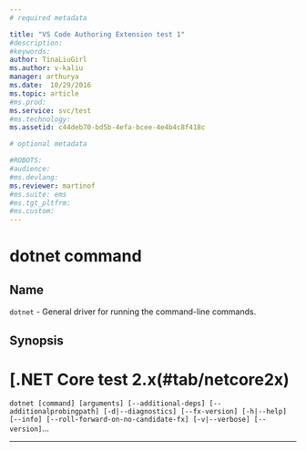```yaml
---
# required metadata

title: "VS Code Authoring Extension test 1"
#description:
#keywords:
author: TinaLiuGirl
ms.author: v-kaliu
manager: arthurya
ms.date:  10/29/2016
ms.topic: article
#ms.prod:
ms.service: svc/test
#ms.technology:
ms.assetid: c44deb70-bd5b-4efa-bcee-4e4b4c8f418c

# optional metadata

#ROBOTS:
#audience:
#ms.devlang:
ms.reviewer: martinof
#ms.suite: ems
#ms.tgt_pltfrm:
#ms.custom:
---
```


# dotnet command

## Name

`dotnet` - General driver for running the command-line commands.

## Synopsis
# [.NET Core test 2.x(#tab/netcore2x)
`dotnet [command] [arguments] [--additional-deps] [--additionalprobingpath] [-d|--diagnostics] [--fx-version] [-h|--help] [--info] [--roll-forward-on-no-candidate-fx] [-v|--verbose] [--version]`...

---
